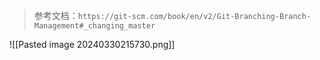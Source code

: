
>参考文档：`https://git-scm.com/book/en/v2/Git-Branching-Branch-Management#_changing_master`



![[Pasted image 20240330215730.png]]